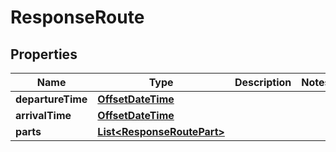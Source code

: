 

# ResponseRoute

## Properties

Name | Type | Description | Notes
------------ | ------------- | ------------- | -------------
**departureTime** | [**OffsetDateTime**](OffsetDateTime.md) |  | 
**arrivalTime** | [**OffsetDateTime**](OffsetDateTime.md) |  | 
**parts** | [**List&lt;ResponseRoutePart&gt;**](ResponseRoutePart.md) |  | 



